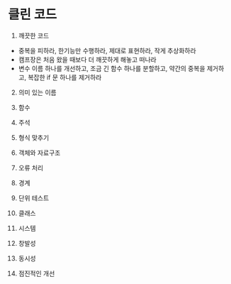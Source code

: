 # 클린 코드

1. 깨끗한 코드

- 중복을 피하라, 한기능만 수행하라, 제대로 표현하라, 작게 추상화하라
- 캠프장은 처음 왔을 때보다 더 깨끗하게 해놓고 떠나라
- 변수 이름 하나를 개선하고, 조금 긴 함수 하나를 분할하고, 약간의 중복을 제거하고, 복잡한 if 문 하나를 제거하라



2. 의미 있는 이름

3. 함수

4. 주석

5. 형식 맞추기

6. 객체와 자료구조

7. 오류 처리

8. 경계

9. 단위 테스트

10. 클래스

11. 시스템

12. 창발성

13. 동시성

14. 점진적인 개선
